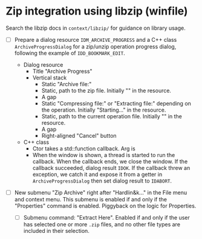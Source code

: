 # Zip integration using libzip (winfile)

Search the libzip docs in `context/libzip/` for guidance on library usage.

- [ ] Prepare a dialog resource `IDM_ARCHIVE_PROGRESS` and a C++ class `ArchiveProgressDialog` for a zip/unzip operation progress dialog, following the example of `IDD_BOOKMARK_EDIT`.
    - Dialog resource
        - Title "Archive Progress"
        - Vertical stack
            - Static "Archive file:" 
            - Static, path to the zip file. Initially "" in the resource.
            - A gap
            - Static "Compressing file:" or "Extracting file:" depending on the operation. Initially "Starting..." in the resource.
            - Static, path to the current operation file. Initially "" in the resource.
            - A gap
            - Right-aligned "Cancel" button
    - C++ class
        - Ctor takes a std::function callback. Arg is
        - When the window is shown, a thread is started to run the callback. When the callback ends, we close the window. If the callback succeeded, dialog result `IDOK`. If the callback threw an exception, we catch it and expose it from a getter in `ArchiveProgressDialog` then set dialog result to `IDABORT`.

- [ ] New submenu "Zip Archive" right after "Hardlin&k..." in the File menu and context menu. This submenu is enabled if and only if the "Properties" command is enabled. Piggyback on the logic for Properties.

    - [ ] Submenu command: "Extract Here". Enabled if and only if the user has selected one or more `.zip` files, and no other file types are included in their selection. 